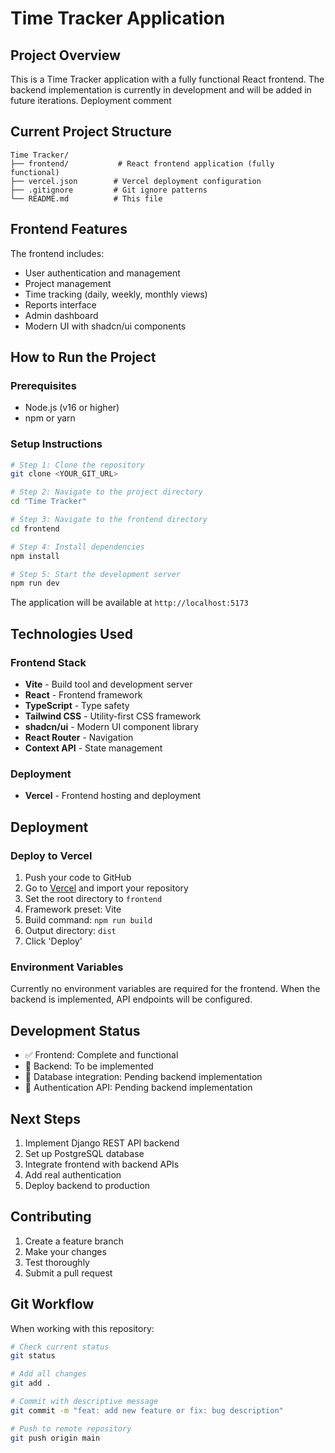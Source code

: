 # Time Tracker Application

## Project Overview

This is a Time Tracker application with a fully functional React frontend. The backend implementation is currently in development and will be added in future iterations.
Deployment comment
## Current Project Structure

```
Time Tracker/
├── frontend/           # React frontend application (fully functional)
├── vercel.json        # Vercel deployment configuration
├── .gitignore         # Git ignore patterns
└── README.md          # This file
```

## Frontend Features

The frontend includes:

- User authentication and management
- Project management
- Time tracking (daily, weekly, monthly views)
- Reports interface
- Admin dashboard
- Modern UI with shadcn/ui components

## How to Run the Project

### Prerequisites

- Node.js (v16 or higher)
- npm or yarn

### Setup Instructions

```sh
# Step 1: Clone the repository
git clone <YOUR_GIT_URL>

# Step 2: Navigate to the project directory
cd "Time Tracker"

# Step 3: Navigate to the frontend directory
cd frontend

# Step 4: Install dependencies
npm install

# Step 5: Start the development server
npm run dev
```

The application will be available at `http://localhost:5173`

## Technologies Used

### Frontend Stack

- **Vite** - Build tool and development server
- **React** - Frontend framework
- **TypeScript** - Type safety
- **Tailwind CSS** - Utility-first CSS framework
- **shadcn/ui** - Modern UI component library
- **React Router** - Navigation
- **Context API** - State management

### Deployment

- **Vercel** - Frontend hosting and deployment

## Deployment

### Deploy to Vercel

1. Push your code to GitHub
2. Go to [Vercel](https://vercel.com/import) and import your repository
3. Set the root directory to `frontend`
4. Framework preset: Vite
5. Build command: `npm run build`
6. Output directory: `dist`
7. Click 'Deploy'

### Environment Variables

Currently no environment variables are required for the frontend. When the backend is implemented, API endpoints will be configured.

## Development Status

- ✅ Frontend: Complete and functional
- 🚧 Backend: To be implemented
- 🚧 Database integration: Pending backend implementation
- 🚧 Authentication API: Pending backend implementation

## Next Steps

1. Implement Django REST API backend
2. Set up PostgreSQL database
3. Integrate frontend with backend APIs
4. Add real authentication
5. Deploy backend to production

## Contributing

1. Create a feature branch
2. Make your changes
3. Test thoroughly
4. Submit a pull request

## Git Workflow

When working with this repository:

```sh
# Check current status
git status

# Add all changes
git add .

# Commit with descriptive message
git commit -m "feat: add new feature or fix: bug description"

# Push to remote repository
git push origin main
```
